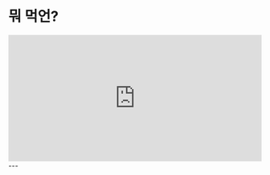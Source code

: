 # 뭐 먹언?

<div style="width:100%;height:0px;position:relative;padding-bottom:50.000%;"><iframe src="https://streamable.com/e/r3iay0" frameborder="0" width="100%" height="100%" allowfullscreen style="width:100%;height:100%;position:absolute;left:0px;top:0px;overflow:hidden;"></iframe></div>
---

